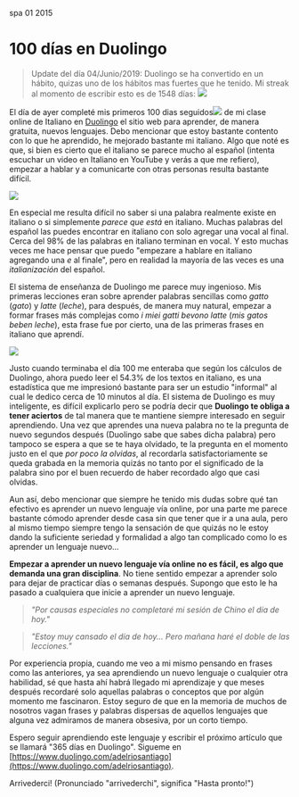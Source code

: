 <permalink>spa</permalink>
<month>01</month>
<year>2015</year>

# 100 días en Duolingo

> Update del día 04/Junio/2019: Duolingo se ha convertido en un hábito, quizas uno de los hábitos mas fuertes que he tenido. Mi streak al momento de escribir esto es de 1548 días:
> <img src='http://cdn.adelriosantiago.com/duolingo-latest-streak.jpg'/>

El día de ayer completé mis primeros <a class='mintip'>100 dias seguidos<span><img src='/articles/100-duolingo/images/100-days-flame.png'/></span></a> de mi clase online de Italiano en [Duolingo](http://www.duolingo.com/) el sitio web para aprender, de manera gratuita, nuevos lenguajes. Debo mencionar que estoy bastante contento con lo que he aprendido, he mejorado bastante mi italiano. Algo que noté es que, si bien es cierto que el italiano se parece mucho al español (intenta escuchar un video en Italiano en YouTube y verás a que me refiero), empezar a hablar y a comunicarte con otras personas resulta bastante difícil.

![](/articles/100-duolingo/images/duo-free.png)

En especial me resulta difícil no saber si una palabra realmente existe en italiano o si simplemente *parece que está* en italiano. Muchas palabras del español las puedes encontrar en italiano con solo agregar una vocal al final. Cerca del 98% de las palabras en italiano terminan en vocal. Y esto muchas veces me hace pensar que puedo "empezare a hablare en italiano agregando una *e* al finale", pero en realidad la mayoría de las veces es una *italianización* del español.

El sistema de enseñanza de Duolingo me parece muy ingenioso. Mis primeras lecciones eran sobre aprender palabras sencillas como *gatto* (*gato*) y *latte* (*leche*), para después, de manera muy natural, empezar a formar frases más complejas como *i miei gatti bevono latte* (*mis gatos beben leche*), esta frase fue por cierto, una de las primeras frases en italiano que aprendí.

![](/articles/100-duolingo/images/duo-read-per.png)

Justo cuando terminaba el día 100 me enteraba que según los cálculos de Duolingo, ahora puedo leer el 54.3% de los textos en italiano, es una estadística que me impresionó bastante para ser un estudio "informal" al cual le dedico cerca de 10 minutos al día. El sistema de Duolingo es muy inteligente, es difícil explicarlo pero se podría decir que **Duolingo te obliga a tener aciertos** de tal manera que te mantiene siempre interesado en seguir aprendiendo. Una vez que aprendes una nueva palabra no te la pregunta de nuevo segundos después (Duolingo sabe que sabes dicha palabra) pero tampoco se espera a que se te haya olvidado, te la pregunta en el momento justo en el que *por poco la olvidas*, al recordarla satisfactoriamente se queda grabada en la memoria quizás no tanto por el significado de la palabra sino por el buen recuerdo de haber recordado algo que casi olvidas.

Aun así, debo mencionar que siempre he tenido mis dudas sobre qué tan efectivo es aprender un nuevo lenguaje vía online, por una parte me parece bastante cómodo aprender desde casa sin que tener que ir a una aula, pero al mismo tiempo siempre tengo la sensación de que quizás no le estoy dando la suficiente seriedad y formalidad a algo tan complicado como lo es aprender un lenguaje nuevo...

**Empezar a aprender un nuevo lenguaje vía online no es fácil, es algo que demanda una gran disciplina**. No tiene sentido empezar a aprender solo para dejar de practicar días o semanas después. Supongo que esto le ha pasado a cualquiera que inicie a aprender un nuevo lenguaje.

> *"Por causas especiales no completaré mi sesión de Chino el día de hoy."*


> *"Estoy muy cansado el día de hoy... Pero mañana haré el doble de las lecciones."*

Por experiencia propia, cuando me veo a mi mismo pensando en frases como las anteriores, ya sea aprendiendo un nuevo lenguaje o cualquier otra habilidad, sé que hasta ahí habrá llegado mi aprendizaje y que meses después recordaré solo aquellas palabras o conceptos que por algún momento me fascinaron. Estoy seguro de que en la memoria de muchos de nosotros vagan frases y palabras dispersas de aquellos lenguajes que alguna vez admiramos de manera obsesiva, por un corto tiempo.

Espero seguir aprendiendo este lenguaje y escribir el próximo artículo que se llamará "365 días en Duolingo". Sigueme en [https://www.duolingo.com/adelriosantiago](https://www.duolingo.com/adelriosantiago).

Arrivederci! (Pronunciado "arrivederchi", significa "Hasta pronto!")
